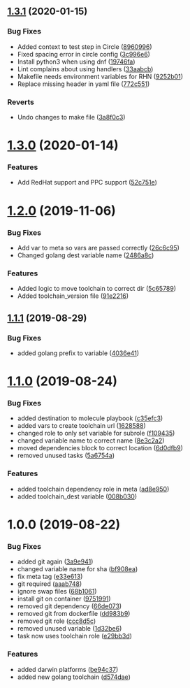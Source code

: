 ## [1.3.1](https://github.com/mongodb-ansible-roles/ansible-role-golang-toolchain/compare/v1.3.0...v1.3.1) (2020-01-15)


### Bug Fixes

* Added context to test step in Circle ([8960996](https://github.com/mongodb-ansible-roles/ansible-role-golang-toolchain/commit/89609962e2f2fa7c1eaa3e691d5947afa6d09426))
* Fixed spacing error in circle config ([3c996e6](https://github.com/mongodb-ansible-roles/ansible-role-golang-toolchain/commit/3c996e69fdb4d19ddd2bd57979b4f383b9e49385))
* Install python3 when using dnf ([19746fa](https://github.com/mongodb-ansible-roles/ansible-role-golang-toolchain/commit/19746fab7ed1be77092dc017aad272ead4616c50))
* Lint complains about using handlers ([33aabcb](https://github.com/mongodb-ansible-roles/ansible-role-golang-toolchain/commit/33aabcbd03be856a51a4669078b0d8dee13bd9a0))
* Makefile needs environment variables for RHN ([9252b01](https://github.com/mongodb-ansible-roles/ansible-role-golang-toolchain/commit/9252b01a94be153e293bc1f85d1b059e0cf07e2d))
* Replace missing header in yaml file ([772c551](https://github.com/mongodb-ansible-roles/ansible-role-golang-toolchain/commit/772c551c4e7d9738c200ae772849bf2a7b1e4b73))


### Reverts

* Undo changes to make file ([3a8f0c3](https://github.com/mongodb-ansible-roles/ansible-role-golang-toolchain/commit/3a8f0c358f139845f303715e8ef148b254afcd7b))

# [1.3.0](https://github.com/mongodb-ansible-roles/ansible-role-golang-toolchain/compare/v1.2.0...v1.3.0) (2020-01-14)


### Features

* Add RedHat support and PPC support ([52c751e](https://github.com/mongodb-ansible-roles/ansible-role-golang-toolchain/commit/52c751e3be80de4537822375881b1ecca62070d0))

# [1.2.0](https://github.com/mongodb-ansible-roles/ansible-role-golang-toolchain/compare/v1.1.1...v1.2.0) (2019-11-06)


### Bug Fixes

* Add var to meta so vars are passed correctly ([26c6c95](https://github.com/mongodb-ansible-roles/ansible-role-golang-toolchain/commit/26c6c952e8993467e000689e3f5909206caf0731))
* Changed golang dest variable name ([2486a8c](https://github.com/mongodb-ansible-roles/ansible-role-golang-toolchain/commit/2486a8cd3fd222bcdeb89724647a27155793fc31))


### Features

* Added logic to move toolchain to correct dir ([5c65789](https://github.com/mongodb-ansible-roles/ansible-role-golang-toolchain/commit/5c65789c4a972e9da4a241152549c235b87a00c7))
* Added toolchain_version file ([91e2216](https://github.com/mongodb-ansible-roles/ansible-role-golang-toolchain/commit/91e2216789ce31babdaa982f09f1ea04885d8b98))

## [1.1.1](https://github.com/mongodb-ansible-roles/ansible-role-golang-toolchain/compare/v1.1.0...v1.1.1) (2019-08-29)


### Bug Fixes

* added golang prefix to variable ([4036e41](https://github.com/mongodb-ansible-roles/ansible-role-golang-toolchain/commit/4036e41))

# [1.1.0](https://github.com/mongodb-ansible-roles/ansible-role-golang-toolchain/compare/v1.0.0...v1.1.0) (2019-08-24)


### Bug Fixes

* added destination to molecule playbook ([c35efc3](https://github.com/mongodb-ansible-roles/ansible-role-golang-toolchain/commit/c35efc3))
* added vars to create toolchain url ([1628588](https://github.com/mongodb-ansible-roles/ansible-role-golang-toolchain/commit/1628588))
* changed role to only set variable for subrole ([f109435](https://github.com/mongodb-ansible-roles/ansible-role-golang-toolchain/commit/f109435))
* changed variable name to correct name ([8e3c2a2](https://github.com/mongodb-ansible-roles/ansible-role-golang-toolchain/commit/8e3c2a2))
* moved dependencies block to correct location ([6d0dfb9](https://github.com/mongodb-ansible-roles/ansible-role-golang-toolchain/commit/6d0dfb9))
* removed unused tasks ([5a6754a](https://github.com/mongodb-ansible-roles/ansible-role-golang-toolchain/commit/5a6754a))


### Features

* added toolchain dependency role in meta ([ad8e950](https://github.com/mongodb-ansible-roles/ansible-role-golang-toolchain/commit/ad8e950))
* added toolchain_dest variable ([008b030](https://github.com/mongodb-ansible-roles/ansible-role-golang-toolchain/commit/008b030))

# 1.0.0 (2019-08-22)


### Bug Fixes

* added git again ([3a9e941](https://github.com/mongodb-ansible-roles/ansible-role-golang-toolchain/commit/3a9e941))
* changed variable name for sha ([bf908ea](https://github.com/mongodb-ansible-roles/ansible-role-golang-toolchain/commit/bf908ea))
* fix meta tag ([e33e613](https://github.com/mongodb-ansible-roles/ansible-role-golang-toolchain/commit/e33e613))
* git required ([aaab748](https://github.com/mongodb-ansible-roles/ansible-role-golang-toolchain/commit/aaab748))
* ignore swap files ([68b1061](https://github.com/mongodb-ansible-roles/ansible-role-golang-toolchain/commit/68b1061))
* install git on container ([9751991](https://github.com/mongodb-ansible-roles/ansible-role-golang-toolchain/commit/9751991))
* removed git dependency ([66de073](https://github.com/mongodb-ansible-roles/ansible-role-golang-toolchain/commit/66de073))
* removed git from dockerfile ([dd983b9](https://github.com/mongodb-ansible-roles/ansible-role-golang-toolchain/commit/dd983b9))
* removed git role ([ccc8d5c](https://github.com/mongodb-ansible-roles/ansible-role-golang-toolchain/commit/ccc8d5c))
* removed unused variable ([1d32be6](https://github.com/mongodb-ansible-roles/ansible-role-golang-toolchain/commit/1d32be6))
* task now uses toolchain role ([e29bb3d](https://github.com/mongodb-ansible-roles/ansible-role-golang-toolchain/commit/e29bb3d))


### Features

* added darwin platforms ([be94c37](https://github.com/mongodb-ansible-roles/ansible-role-golang-toolchain/commit/be94c37))
* added new golang toolchain ([d574dae](https://github.com/mongodb-ansible-roles/ansible-role-golang-toolchain/commit/d574dae))
